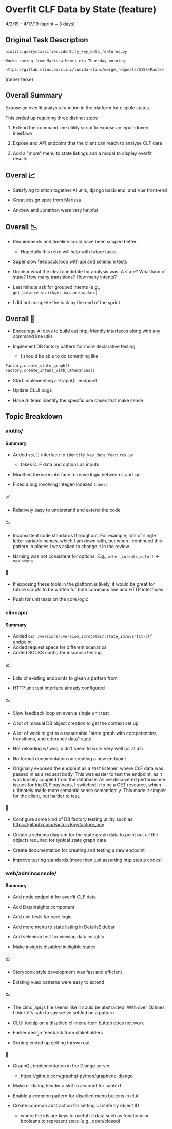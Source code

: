 # Overfit CLF Data by State (feature)

4/2/19 - 4/17/19 (sprint + 3 days)

## Original Task Description

```
aiutils.queryclassifier.identify_key_data_features.py

Mocks coming from Marissa Henri eta Thursday morning.

https://gitlab.clinc.ai/clinc/lucida-clinc/merge_requests/5195<Paste>
```

(rather terse)

## Overall Summary

Expose an overfit analysis function in the platform for eligible states.

This ended up requiring three distinct steps

1. Extend the command line utility script to expose an input-driven interface

2. Expose and API endpoint that the client can reach to analyse CLF data 

3. Add a "more" menu to state listings and a modal to display overfit results.

## Overal 📈

* Satisfying to stitch together AI utils, django back-end, and Vue front-end

* Great design spec from Marissa

* Andrew and Jonathan were very helpful

## Overall 📉

* Requirements and timeline could have been scoped better
	* Hopefully this retro will help with future tasks

* Super slow feedback loop with api and selenium tests

* Unclear what the ideal candidate for analysis was. A state? What kind of
state? How many transitions? How many intents?

* Last minute ask for grouped intents (e.g., `get_balance_start&get_balance_update`)

* I did not complete the task by the end of the sprint

## Overall 🔺

* Encourage AI devs to build out http-friendly interfaces along with any command line utils

* Implement DB factory pattern for more declarative testing
	* I should be able to do something like

```py
Factory.create_state_graph()
Factory.create_intent_with_utterances()
```

* Start implementing a GraphQL endpoint

* Update CLUI bugs

* Have AI team identify the specific use cases that make sense

## Topic Breakdown

### aiutils/

#### Summary

* Added `api()` interface to `identify_key_data_features.py`
	* takes CLF data and options as inputs

* Modified the `main` interface to reuse logic between it and `api`

* Fixed a bug involving integer-indexed `labels`

#### 📈

* Relatively easy to understand and extend the code

#### 📉

* Inconsistent code standards throughout. For example, lots of single letter
variable names, which I am down with, but when I continued this pattern in
places I was asked to change it in the review.

* Naming was not consistent for options. E.g., `other_intents_cutoff` -> `max_where`

#### 🔺

* If exposing these tools in the platform is likely, it would be great for
future scripts to be written for both command line and HTTP interfaces.

* Push for unit tests on the core logic

### clincapi/

#### Summary

* Added `GET /versions/:version_id/states/:state_id/overfit-clf` endpoint
* Added request specs for different scenarios
* Added SOCKS config for insomnia testing

#### 📈

* Lots of existing endpoints to glean a pattern from

* HTTP unit test interface already configured

#### 📉

* Slow feedback loop on even a single unit test

* A lot of manual DB object creation to get the context set up

* A lot of work to get to a reasonable "state graph with competencies,
transitions, and utterance data" state

* Hot reloading w/ wsgi didn't seem to work very well (or at all)

* No formal documentation on creating a new endpoint

* Originally exposed the endpoint as a `POST` listener, where CLF data was
passed in as a request body. This was easier to test the endpoint, as it was
loosely coupled from the database. As we discovered performance issues for big
CLF payloads, I switched it to be a GET resource, which ultimately made more
semantic sense semantically. This made it simpler for the client, but harder to
test.

#### 🔺

* Configure some kind of DB factory testing utility such as:
  https://github.com/FactoryBoy/factory_boy

* Create a schema diagram for the state graph data to point out all the objects
required for typical state graph data

* Create documentation for creating and testing a new endpoint

* Improve testing standards (more than just asserting http status codes)

### web/adminconsole/

#### Summary

* Add node endpoint for overfit CLF data

* Add DataInsights component

* Add unit tests for core logic

* Add more menu to state listing in DetailsSidebar

* Add selenium test for viewing data insights

* Make insights disabled ineligible states

#### 📈

* Storybook style development was fast and efficient

* Existing vuex patterns were easy to extend

#### 📉

* The clinc_api.js file seems like it could be abstracted. With over 2k lines I
think it's safe to say we've settled on a pattern

* CLUI tooltip on a disabled cl-menu-item button does not work

* Earlier design feedback from stakeholders

* Sorting ended up getting thrown out

#### 🔺

* GraphQL implementation in the Django server
	* https://github.com/graphql-python/graphene-django

* Make cl-dialog header a slot to account for subtext

* Enable a common pattern for disabled menu buttons in clui

* Create common abstraction for setting UI state by object ID 
	* where the ids are keys to useful UI data such as functions or booleans to
represent state (e.g., open/closed)
